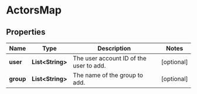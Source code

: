 

# ActorsMap

## Properties

Name | Type | Description | Notes
------------ | ------------- | ------------- | -------------
**user** | **List&lt;String&gt;** | The user account ID of the user to add. |  [optional]
**group** | **List&lt;String&gt;** | The name of the group to add. |  [optional]



